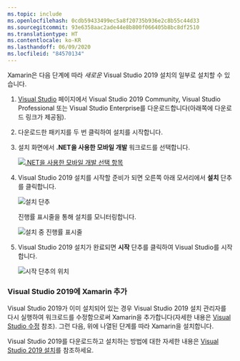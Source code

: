 ```yaml
---
ms.topic: include
ms.openlocfilehash: 0cdb59433499ec5a8f20735b936e2c8b55c44d33
ms.sourcegitcommit: 93e6358aac2ade44e8b800f066405b8bc8df2510
ms.translationtype: HT
ms.contentlocale: ko-KR
ms.lasthandoff: 06/09/2020
ms.locfileid: "84570134"
---
```

Xamarin은 다음 단계에 따라 _새로운_ Visual Studio 2019 설치의 일부로 설치할 수 있습니다.

1. [Visual Studio](https://visualstudio.microsoft.com/vs/) 페이지에서 Visual Studio 2019 Community, Visual Studio Professional 또는 Visual Studio Enterprise를 다운로드합니다(아래쪽에 다운로드 링크가 제공됨).

2. 다운로드한 패키지를 두 번 클릭하여 설치를 시작합니다.

3. 설치 화면에서 **.NET을 사용한 모바일 개발** 워크로드를 선택합니다.

    [![.NET을 사용한 모바일 개발 선택 항목](~/get-started/installation/windows-images/vs2019-mobile-dev-workload-sml.png)](~/get-started/installation/windows-images/vs2019-mobile-dev-workload.png#lightbox)

4. Visual Studio 2019 설치를 시작할 준비가 되면 오른쪽 아래 모서리에서 **설치** 단추를 클릭합니다.

    ![설치 단추](~/get-started/installation/windows-images/vs2019-click-install.png)

   진행률 표시줄을 통해 설치를 모니터링합니다.

    ![설치 중 진행률 표시줄](~/get-started/installation/windows-images/vs2019-progress-bars.png)

5. Visual Studio 2019 설치가 완료되면 **시작** 단추를 클릭하여 Visual Studio를 시작합니다.

    ![시작 단추의 위치](~/get-started/installation/windows-images/vs2019-launch.png)

<a name="vs2019"></a>

### <a name="adding-xamarin-to-visual-studio-2019"></a>Visual Studio 2019에 Xamarin 추가

Visual Studio 2019가 이미 설치되어 있는 경우 Visual Studio 2019 설치 관리자를 다시 실행하여 워크로드를 수정함으로써 Xamarin을 추가합니다(자세한 내용은 [Visual Studio 수정](https://docs.microsoft.com/visualstudio/install/modify-visual-studio) 참조). 그런 다음, 위에 나열된 단계를 따라 Xamarin을 설치합니다.

Visual Studio 2019를 다운로드하고 설치하는 방법에 대한 자세한 내용은 [Visual Studio 2019 설치](https://docs.microsoft.com/visualstudio/install/install-visual-studio)를 참조하세요.
